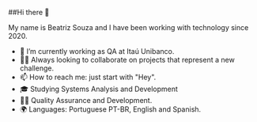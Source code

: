 ##Hi there 👋

My name is Beatriz Souza and I have been working with technology since 2020.

- 🔭 I’m currently working as QA at Itaú Unibanco.
- 💪🏽 Always looking to collaborate on projects that represent a new challenge.
- 📫 How to reach me: just start with "Hey".
- 🎓 Studying Systems Analysis and Development
- 👨‍💻 Quality Assurance and Development.
- 🌍 Languages: Portuguese PT-BR, English and Spanish.
